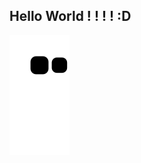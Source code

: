 ## Hello World ! ! ! ! :D
  
 ![snake gif](https://github.com/MamboDark/MamboDark/blob/output/github-contribution-grid-snake.svg)
  
</div>
